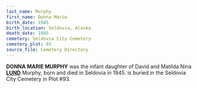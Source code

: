 ```yaml
---
last_name: Murphy
first_name: Donna Marie
birth_date: 1945
birth_location: Seldovia, Alaska
death_date: 1945
cemetery: Seldovia City Cemetery
cemetery_plot: 93
source_file: Cemetery Directory
---
```

**DONNA MARIE MURPHY** was the infant daughter of David and Matilda Nina [**LUND**](./Lund_Carl_John.md) Murphy, born and died in Seldovia in 1945. is buried in the Seldovia City Cemetery in Plot #93.  
